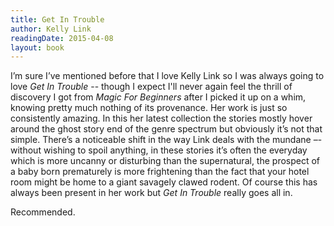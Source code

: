 ```yaml
---
title: Get In Trouble
author: Kelly Link
readingDate: 2015-04-08
layout: book
---
```

I’m sure I’ve mentioned before that I love Kelly Link so I was always going to love _Get In Trouble_ -- though I expect I'll never again feel the thrill of discovery I got from _Magic For Beginners_ after I picked it up on a whim, knowing pretty much nothing of its provenance. Her work is just so consistently amazing. In this her latest collection the stories mostly hover around the ghost story end of the genre spectrum but obviously it’s not that simple. There’s a noticeable shift in the way Link deals with the mundane –- without wishing to spoil anything, in these stories it’s often the everyday which is more uncanny or disturbing than the supernatural, the prospect of a baby born prematurely is more frightening than the fact that your hotel room might be home to a giant savagely clawed rodent. Of course this has always been present in her work but _Get In Trouble_ really goes all in. 

Recommended.